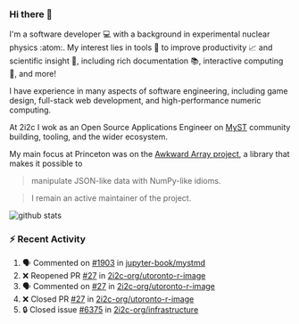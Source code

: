 ### Hi there 👋 

I'm a software developer 💻 with a background in experimental nuclear physics :atom:. My interest lies in tools :wrench: to improve productivity :chart_with_upwards_trend: and scientific insight :telescope:, including rich documentation 📚, interactive computing 🧮, and more! 

I have experience in many aspects of software engineering, including game design, full-stack web development, and high-performance numeric computing. 

At 2i2c I wok as an Open Source Applications Engineer on [MyST](https://github.com/jupyter-book/mystmd) community building, tooling, and the wider ecosystem. 

My main focus at Princeton was on the [Awkward Array project](awkward-array.org/), a library that makes it possible to 
> manipulate JSON-like data with NumPy-like idioms.

> I remain an active maintainer of the project. 

![github stats](https://github-readme-stats.vercel.app/api?username=agoose77&show_icons=true&hide_rank=true&hide_title=true&bg_color=30,e76445,904e95&text_color=efe3ec&icon_color=efe3ec)
<!--
**agoose77/agoose77** is a ✨ _special_ ✨ repository because its `README.md` (this file) appears on your GitHub profile.

Here are some ideas to get you started:

- 🔭 I’m currently working on ...
- 🌱 I’m currently learning ...
- 👯 I’m looking to collaborate on ...
- 🤔 I’m looking for help with ...
- 💬 Ask me about ...
- 📫 How to reach me: ...
- 😄 Pronouns: ...
- ⚡ Fun fact: ...
-->

### :zap: Recent Activity

<!--START_SECTION:activity-->
1. 🗣 Commented on [#1903](https://github.com/jupyter-book/mystmd/pull/1903#issuecomment-3135535756) in [jupyter-book/mystmd](https://github.com/jupyter-book/mystmd)
2. ❌ Reopened PR [#27](https://github.com/2i2c-org/utoronto-r-image/pull/27) in [2i2c-org/utoronto-r-image](https://github.com/2i2c-org/utoronto-r-image)
3. 🗣 Commented on [#27](https://github.com/2i2c-org/utoronto-r-image/pull/27#issuecomment-3135464345) in [2i2c-org/utoronto-r-image](https://github.com/2i2c-org/utoronto-r-image)
4. ❌ Closed PR [#27](https://github.com/2i2c-org/utoronto-r-image/pull/27) in [2i2c-org/utoronto-r-image](https://github.com/2i2c-org/utoronto-r-image)
5. 🔒 Closed issue [#6375](https://github.com/2i2c-org/infrastructure/issues/6375) in [2i2c-org/infrastructure](https://github.com/2i2c-org/infrastructure)
<!--END_SECTION:activity-->
